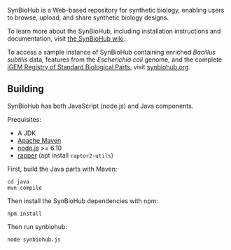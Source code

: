 SynBioHub is a Web-based repository for synthetic biology, enabling users to browse, upload, and share synthetic biology designs.

To learn more about the SynBioHub, including installation instructions and documentation, visit [the SynBioHub wiki](http://wiki.synbiohub.org).
 
To access a sample instance of SynBioHub containing enriched _Bacillus subtilis_ data, features from the _Escherichia coli_ genome, and the complete [iGEM Registry of Standard Biological Parts](http://parts.igem.org/Main_Page), visit [synbiohub.org](http://synbiohub.org).


Building
--------

SynBioHub has both JavaScript (node.js) and Java components.

Prequisites:

* A JDK
* [Apache Maven](https://maven.apache.org/)
* [node.js](https://nodejs.org/en/) >= 6.10
* [rapper](http://librdf.org/raptor/rapper.html) (apt install `raptor2-utils`)

First, build the Java parts with Maven:

    cd java
    mvn compile

Then install the SynBioHub dependencies with npm:

    npm install

Then run synbiohub:

    node synbiohub.js







 
